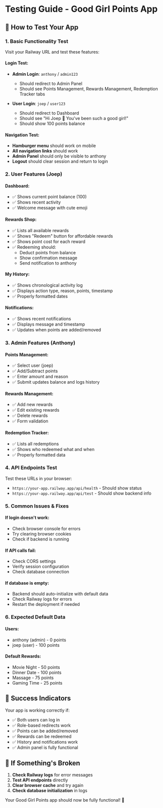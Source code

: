 # Testing Guide - Good Girl Points App

## 🧪 **How to Test Your App**

### **1. Basic Functionality Test**

Visit your Railway URL and test these features:

#### **Login Test:**
- **Admin Login**: `anthony` / `admin123`
  - Should redirect to Admin Panel
  - Should see Points Management, Rewards Management, Redemption Tracker tabs
  
- **User Login**: `joep` / `user123`
  - Should redirect to Dashboard
  - Should see "Hi Joep 💖 You've been such a good girl!"
  - Should show 100 points balance

#### **Navigation Test:**
- **Hamburger menu** should work on mobile
- **All navigation links** should work
- **Admin Panel** should only be visible to anthony
- **Logout** should clear session and return to login

### **2. User Features (Joep)**

#### **Dashboard:**
- ✅ Shows current point balance (100)
- ✅ Shows recent activity
- ✅ Welcome message with cute emoji

#### **Rewards Shop:**
- ✅ Lists all available rewards
- ✅ Shows "Redeem" button for affordable rewards
- ✅ Shows point cost for each reward
- ✅ Redeeming should:
  - Deduct points from balance
  - Show confirmation message
  - Send notification to anthony

#### **My History:**
- ✅ Shows chronological activity log
- ✅ Displays action type, reason, points, timestamp
- ✅ Properly formatted dates

#### **Notifications:**
- ✅ Shows recent notifications
- ✅ Displays message and timestamp
- ✅ Updates when points are added/removed

### **3. Admin Features (Anthony)**

#### **Points Management:**
- ✅ Select user (joep)
- ✅ Add/Subtract points
- ✅ Enter amount and reason
- ✅ Submit updates balance and logs history

#### **Rewards Management:**
- ✅ Add new rewards
- ✅ Edit existing rewards
- ✅ Delete rewards
- ✅ Form validation

#### **Redemption Tracker:**
- ✅ Lists all redemptions
- ✅ Shows who redeemed what and when
- ✅ Properly formatted data

### **4. API Endpoints Test**

Test these URLs in your browser:
- `https://your-app.railway.app/api/health` - Should show status
- `https://your-app.railway.app/api/test` - Should show backend info

### **5. Common Issues & Fixes**

#### **If login doesn't work:**
- Check browser console for errors
- Try clearing browser cookies
- Check if backend is running

#### **If API calls fail:**
- Check CORS settings
- Verify session configuration
- Check database connection

#### **If database is empty:**
- Backend should auto-initialize with default data
- Check Railway logs for errors
- Restart the deployment if needed

### **6. Expected Default Data**

#### **Users:**
- anthony (admin) - 0 points
- joep (user) - 100 points

#### **Default Rewards:**
- Movie Night - 50 points
- Dinner Date - 100 points  
- Massage - 75 points
- Gaming Time - 25 points

## 🎉 **Success Indicators**

Your app is working correctly if:
- ✅ Both users can log in
- ✅ Role-based redirects work
- ✅ Points can be added/removed
- ✅ Rewards can be redeemed
- ✅ History and notifications work
- ✅ Admin panel is fully functional

## 🚨 **If Something's Broken**

1. **Check Railway logs** for error messages
2. **Test API endpoints** directly
3. **Clear browser cache** and try again
4. **Check database initialization** in logs

Your Good Girl Points app should now be fully functional! 💖 